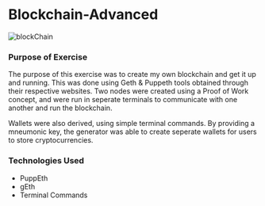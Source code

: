 # Blockchain-Advanced
![blockChain](https://www.paymentsjournal.com/wp-content/uploads/2019/04/blockchain-3508589_1920.png)

### Purpose of Exercise
The purpose of this exercise was to create my own blockchain and get it up and running. This was done using Geth & Puppeth tools obtained through their respective websites. Two nodes were created using a Proof of Work concept, and were run in seperate terminals to communicate with one another and run the blockchain.

Wallets were also derived, using simple terminal commands. By providing a mneumonic key, the generator was able to create seperate wallets for users to store cryptocurrencies. 

### Technologies Used
* PuppEth
* gEth
* Terminal Commands